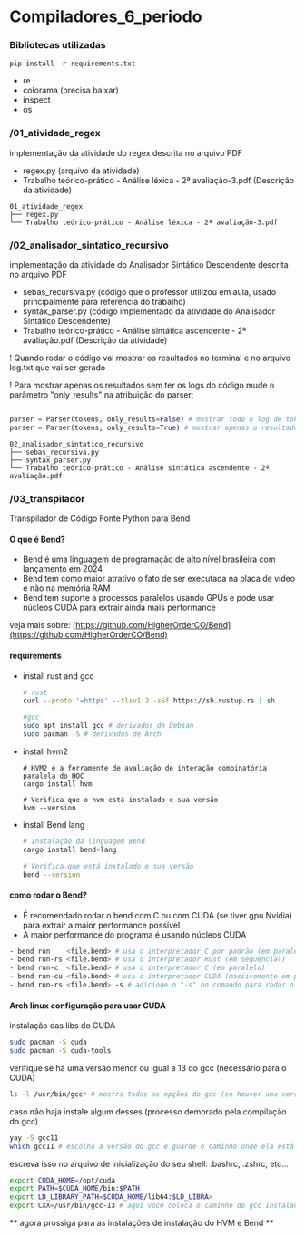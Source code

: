 # Compiladores_6_periodo

### Bibliotecas utilizadas
```shell
pip install -r requirements.txt
```

- re
- colorama (precisa baixar)
- inspect
- os

### /01_atividade_regex
implementação da atividade do regex descrita no arquivo PDF
- regex.py (arquivo da atividade)
- Trabalho teórico-prático - Análise léxica - 2ª avaliação-3.pdf (Descrição da atividade)
```shell
01_atividade_regex
├── regex.py
└── Trabalho teórico-prático - Análise léxica - 2ª avaliação-3.pdf
```

### /02_analisador_sintatico_recursivo
implementação da atividade do Analisador Sintático Descendente descrita no arquivo PDF
- sebas_recursiva.py (código que o professor utilizou em aula, usado principalmente para referência do trabalho)
- syntax_parser.py (código implementado da atividade do Analisador Sintático Descendente)
- Trabalho teórico-prático - Análise sintática ascendente - 2ª avaliação.pdf (Descrição da atividade)

! Quando rodar o código vai mostrar os resultados no terminal e no arquivo log.txt que vai ser gerado

! Para mostrar apenas os resultados sem ter os logs do código mude o parâmetro "only_results" na atribuição do parser:

```python

parser = Parser(tokens, only_results=False) # mostrar todo o log de tokens no parser
parser = Parser(tokens, only_results=True) # mostrar apenas o resultado se foi aceita ou não
```

```shell
02_analisador_sintatico_recursivo
├── sebas_recursiva.py
├── syntax_parser.py
└── Trabalho teórico-prático - Análise sintática ascendente - 2ª avaliação.pdf
```

### /03_transpilador

Transpilador de Código Fonte Python para Bend

#### O que é Bend?
- Bend é uma linguagem de programação de alto nível brasileira com lançamento em 2024
- Bend tem como maior atrativo o fato de ser executada na placa de vídeo e não na memória RAM
- Bend tem suporte a processos paralelos usando GPUs e pode usar núcleos CUDA para extrair ainda mais performance

veja mais sobre: [https://github.com/HigherOrderCO/Bend](https://github.com/HigherOrderCO/Bend)

#### requirements
- install rust and gcc
    ```bash
    # rust
    curl --proto '=https' --tlsv1.2 -sSf https://sh.rustup.rs | sh

    #gcc
    sudo apt install gcc # derivados de Debian
    sudo pacman -S # derivados de Arch
    ```

- install hvm2
    ```
    # HVM2 é a ferramente de avaliação de interação combinatória paralela do HOC
    cargo install hvm

    # Verifica que o hvm está instalado e sua versão
    hvm --version
    ``` 

- install Bend lang
    ```bash
    # Instalação da linguagem Bend
    cargo install bend-lang

    # Verifica que está instalado e sua versão
    bend --version
    ```

#### como rodar o Bend?
- É recomendado rodar o bend com C ou com CUDA (se tiver gpu Nvidia) para extrair a maior performance possível
- A maior performance do programa é usando núcleos CUDA
```bash
- bend run    <file.bend> # usa o interpretador C por padrão (em paralelo)
- bend run-rs <file.bend> # usa o interpretador Rust (em sequencial)
- bend run-c  <file.bend> # usa o interpretador C (em paralelo)
- bend run-cu <file.bend> # usa o interpretador CUDA (massivamente em paralelo)
- bend run-rs <file.bend> -s # adicione o "-s" no comando para rodar o código sequencialmente
```

#### Arch linux configuração para usar CUDA
instalação das libs do CUDA
```bash
sudo pacman -S cuda
sudo pacman -S cuda-tools
```

verifique se há uma versão menor ou igual a 13 do gcc (necessário para o CUDA) 
```bash
ls -l /usr/bin/gcc* # mostra todas as opções do gcc (se houver uma versão <=13 use ela senão instale)
```

caso não haja instale algum desses (processo demorado pela compilação do gcc)
```bash
yay -S gcc11
which gcc11 # escolha a versão do gcc e guarde o caminho onde ela está
```

escreva isso no arquivo de inicialização do seu shell: .bashrc, .zshrc, etc... 
```bash
export CUDA_HOME=/opt/cuda
export PATH=$CUDA_HOME/bin:$PATH
export LD_LIBRARY_PATH=$CUDA_HOME/lib64:$LD_LIBRA>
export CXX=/usr/bin/gcc-13 # aqui você coloca o caminho do gcc instalado >=13 
```

** agora prossiga para as instalações de instalação do HVM e Bend **